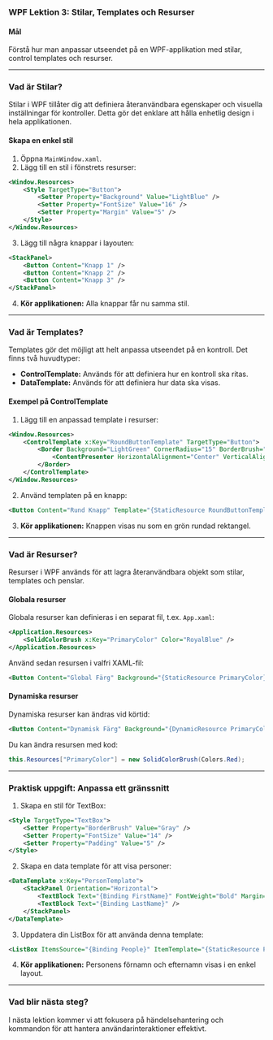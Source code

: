 ### WPF Lektion 3: Stilar, Templates och Resurser

#### **Mål**
Förstå hur man anpassar utseendet på en WPF-applikation med stilar, control templates och resurser.

---

### **Vad är Stilar?**
Stilar i WPF tillåter dig att definiera återanvändbara egenskaper och visuella inställningar för kontroller. Detta gör det enklare att hålla enhetlig design i hela applikationen.

#### **Skapa en enkel stil**
1. Öppna `MainWindow.xaml`.
2. Lägg till en stil i fönstrets resurser:

```xml
<Window.Resources>
    <Style TargetType="Button">
        <Setter Property="Background" Value="LightBlue" />
        <Setter Property="FontSize" Value="16" />
        <Setter Property="Margin" Value="5" />
    </Style>
</Window.Resources>
```

3. Lägg till några knappar i layouten:

```xml
<StackPanel>
    <Button Content="Knapp 1" />
    <Button Content="Knapp 2" />
    <Button Content="Knapp 3" />
</StackPanel>
```

4. **Kör applikationen:** Alla knappar får nu samma stil.

---

### **Vad är Templates?**
Templates gör det möjligt att helt anpassa utseendet på en kontroll. Det finns två huvudtyper:
- **ControlTemplate:** Används för att definiera hur en kontroll ska ritas.
- **DataTemplate:** Används för att definiera hur data ska visas.

#### **Exempel på ControlTemplate**
1. Lägg till en anpassad template i resurser:

```xml
<Window.Resources>
    <ControlTemplate x:Key="RoundButtonTemplate" TargetType="Button">
        <Border Background="LightGreen" CornerRadius="15" BorderBrush="Black" BorderThickness="2">
            <ContentPresenter HorizontalAlignment="Center" VerticalAlignment="Center" />
        </Border>
    </ControlTemplate>
</Window.Resources>
```

2. Använd templaten på en knapp:

```xml
<Button Content="Rund Knapp" Template="{StaticResource RoundButtonTemplate}" />
```

3. **Kör applikationen:** Knappen visas nu som en grön rundad rektangel.

---

### **Vad är Resurser?**
Resurser i WPF används för att lagra återanvändbara objekt som stilar, templates och penslar.

#### **Globala resurser**
Globala resurser kan definieras i en separat fil, t.ex. `App.xaml`:

```xml
<Application.Resources>
    <SolidColorBrush x:Key="PrimaryColor" Color="RoyalBlue" />
</Application.Resources>
```

Använd sedan resursen i valfri XAML-fil:

```xml
<Button Content="Global Färg" Background="{StaticResource PrimaryColor}" />
```

#### **Dynamiska resurser**
Dynamiska resurser kan ändras vid körtid:

```xml
<Button Content="Dynamisk Färg" Background="{DynamicResource PrimaryColor}" />
```

Du kan ändra resursen med kod:

```csharp
this.Resources["PrimaryColor"] = new SolidColorBrush(Colors.Red);
```

---

### **Praktisk uppgift: Anpassa ett gränssnitt**
1. Skapa en stil för TextBox:

```xml
<Style TargetType="TextBox">
    <Setter Property="BorderBrush" Value="Gray" />
    <Setter Property="FontSize" Value="14" />
    <Setter Property="Padding" Value="5" />
</Style>
```

2. Skapa en data template för att visa personer:

```xml
<DataTemplate x:Key="PersonTemplate">
    <StackPanel Orientation="Horizontal">
        <TextBlock Text="{Binding FirstName}" FontWeight="Bold" Margin="0,0,5,0" />
        <TextBlock Text="{Binding LastName}" />
    </StackPanel>
</DataTemplate>
```

3. Uppdatera din ListBox för att använda denna template:

```xml
<ListBox ItemsSource="{Binding People}" ItemTemplate="{StaticResource PersonTemplate}" />
```

4. **Kör applikationen:** Personens förnamn och efternamn visas i en enkel layout.

---

### **Vad blir nästa steg?**
I nästa lektion kommer vi att fokusera på händelsehantering och kommandon för att hantera användarinteraktioner effektivt.

